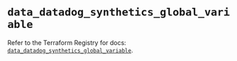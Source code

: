 # `data_datadog_synthetics_global_variable`

Refer to the Terraform Registry for docs: [`data_datadog_synthetics_global_variable`](https://registry.terraform.io/providers/datadog/datadog/3.52.1/docs/data-sources/synthetics_global_variable).
